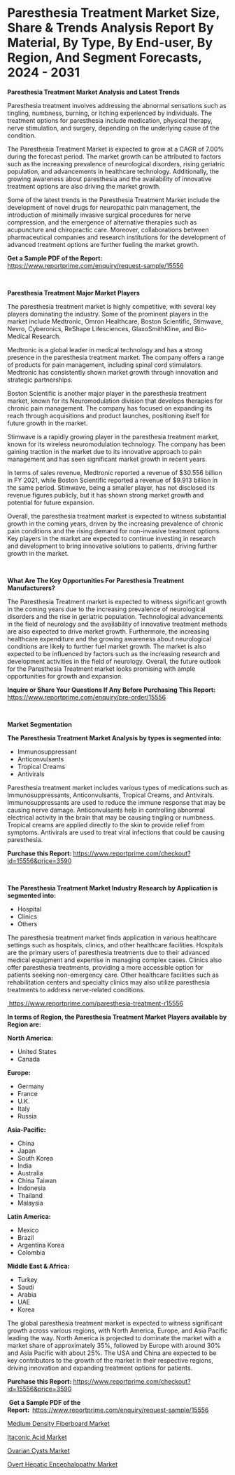 <p><h1>Paresthesia Treatment Market Size, Share & Trends Analysis Report By Material, By Type, By End-user, By Region, And Segment Forecasts, 2024 - 2031</h1></p><p><strong>Paresthesia Treatment Market Analysis and Latest Trends</strong></p>
<p><p>Paresthesia treatment involves addressing the abnormal sensations such as tingling, numbness, burning, or itching experienced by individuals. The treatment options for paresthesia include medication, physical therapy, nerve stimulation, and surgery, depending on the underlying cause of the condition.</p><p>The Paresthesia Treatment Market is expected to grow at a CAGR of 7.00% during the forecast period. The market growth can be attributed to factors such as the increasing prevalence of neurological disorders, rising geriatric population, and advancements in healthcare technology. Additionally, the growing awareness about paresthesia and the availability of innovative treatment options are also driving the market growth.</p><p>Some of the latest trends in the Paresthesia Treatment Market include the development of novel drugs for neuropathic pain management, the introduction of minimally invasive surgical procedures for nerve compression, and the emergence of alternative therapies such as acupuncture and chiropractic care. Moreover, collaborations between pharmaceutical companies and research institutions for the development of advanced treatment options are further fueling the market growth.</p></p>
<p><strong>Get a Sample PDF of the Report:&nbsp;</strong> <a href="https://www.reportprime.com/enquiry/request-sample/15556">https://www.reportprime.com/enquiry/request-sample/15556</a></p>
<p>&nbsp;</p>
<p><strong>Paresthesia Treatment Major Market Players</strong></p>
<p><p>The paresthesia treatment market is highly competitive, with several key players dominating the industry. Some of the prominent players in the market include Medtronic, Omron Healthcare, Boston Scientific, Stimwave, Nevro, Cyberonics, ReShape Lifesciences, GlaxoSmithKline, and Bio-Medical Research.</p><p>Medtronic is a global leader in medical technology and has a strong presence in the paresthesia treatment market. The company offers a range of products for pain management, including spinal cord stimulators. Medtronic has consistently shown market growth through innovation and strategic partnerships.</p><p>Boston Scientific is another major player in the paresthesia treatment market, known for its Neuromodulation division that develops therapies for chronic pain management. The company has focused on expanding its reach through acquisitions and product launches, positioning itself for future growth in the market.</p><p>Stimwave is a rapidly growing player in the paresthesia treatment market, known for its wireless neuromodulation technology. The company has been gaining traction in the market due to its innovative approach to pain management and has seen significant market growth in recent years.</p><p>In terms of sales revenue, Medtronic reported a revenue of $30.556 billion in FY 2021, while Boston Scientific reported a revenue of $9.913 billion in the same period. Stimwave, being a smaller player, has not disclosed its revenue figures publicly, but it has shown strong market growth and potential for future expansion.</p><p>Overall, the paresthesia treatment market is expected to witness substantial growth in the coming years, driven by the increasing prevalence of chronic pain conditions and the rising demand for non-invasive treatment options. Key players in the market are expected to continue investing in research and development to bring innovative solutions to patients, driving further growth in the market.</p></p>
<p>&nbsp;</p>
<p><strong>What Are The Key Opportunities For Paresthesia Treatment Manufacturers?</strong></p>
<p><p>The Paresthesia Treatment market is expected to witness significant growth in the coming years due to the increasing prevalence of neurological disorders and the rise in geriatric population. Technological advancements in the field of neurology and the availability of innovative treatment methods are also expected to drive market growth. Furthermore, the increasing healthcare expenditure and the growing awareness about neurological conditions are likely to further fuel market growth. The market is also expected to be influenced by factors such as the increasing research and development activities in the field of neurology. Overall, the future outlook for the Paresthesia Treatment market looks promising with ample opportunities for growth and expansion.</p></p>
<p><strong>Inquire or Share Your Questions If Any Before Purchasing This Report:</strong> <a href="https://www.reportprime.com/enquiry/pre-order/15556">https://www.reportprime.com/enquiry/pre-order/15556</a></p>
<p>&nbsp;</p>
<p><strong>Market Segmentation</strong></p>
<p><strong>The Paresthesia Treatment Market Analysis by types is segmented into:</strong></p>
<p><ul><li>Immunosuppressant</li><li>Anticonvulsants</li><li>Tropical Creams</li><li>Antivirals</li></ul></p>
<p><p>Paresthesia treatment market includes various types of medications such as Immunosuppressants, Anticonvulsants, Tropical Creams, and Antivirals. Immunosuppressants are used to reduce the immune response that may be causing nerve damage. Anticonvulsants help in controlling abnormal electrical activity in the brain that may be causing tingling or numbness. Tropical creams are applied directly to the skin to provide relief from symptoms. Antivirals are used to treat viral infections that could be causing paresthesia.</p></p>
<p><strong>Purchase this Report:&nbsp;</strong><a href="https://www.reportprime.com/checkout?id=15556&price=3590">https://www.reportprime.com/checkout?id=15556&price=3590</a></p>
<p>&nbsp;</p>
<p><strong>The Paresthesia Treatment Market Industry Research by Application is segmented into:</strong></p>
<p><ul><li>Hospital</li><li>Clinics</li><li>Others</li></ul></p>
<p><p>The paresthesia treatment market finds application in various healthcare settings such as hospitals, clinics, and other healthcare facilities. Hospitals are the primary users of paresthesia treatments due to their advanced medical equipment and expertise in managing complex cases. Clinics also offer paresthesia treatments, providing a more accessible option for patients seeking non-emergency care. Other healthcare facilities such as rehabilitation centers and specialty clinics may also utilize paresthesia treatments to address nerve-related conditions.</p></p>
<p><a href="https://www.reportprime.com/paresthesia-treatment-r15556">&nbsp;https://www.reportprime.com/paresthesia-treatment-r15556</a></p>
<p><strong>In terms of Region, the Paresthesia Treatment Market Players available by Region are:</strong></p>
<p>
    <p> <strong> North America: </strong>
        <ul>
            <li>United States</li>
            <li>Canada</li>
        </ul>
        </p> 
    <p> <strong> Europe: </strong>
        <ul>
            <li>Germany</li>
            <li>France</li>
            <li>U.K.</li>
            <li>Italy</li>
            <li>Russia</li>
        </ul>
        </p> 
    <p> <strong> Asia-Pacific: </strong>
        <ul>
            <li>China</li>
            <li>Japan</li>
            <li>South Korea</li>
            <li>India</li>
            <li>Australia</li>
            <li>China Taiwan</li>
            <li>Indonesia</li>
            <li>Thailand</li>
            <li>Malaysia</li>
        </ul>
        </p> 
    <p> <strong> Latin America: </strong>
        <ul>
            <li>Mexico</li>
            <li>Brazil</li>
            <li>Argentina Korea</li>
            <li>Colombia</li>
        </ul>
        </p> 
    <p> <strong> Middle East & Africa: </strong>
        <ul>
            <li>Turkey</li>
            <li>Saudi</li>
            <li>Arabia</li>
            <li>UAE</li>
            <li>Korea</li>
        </ul>
    </p>
    </p>
<p><p>The global paresthesia treatment market is expected to witness significant growth across various regions, with North America, Europe, and Asia Pacific leading the way. North America is projected to dominate the market with a market share of approximately 35%, followed by Europe with around 30% and Asia Pacific with about 25%. The USA and China are expected to be key contributors to the growth of the market in their respective regions, driving innovation and expanding treatment options for patients.</p></p>
<p><strong>Purchase this Report: </strong><a href="https://www.reportprime.com/checkout?id=15556&price=3590">https://www.reportprime.com/checkout?id=15556&price=3590</a></p>
<p>&nbsp;<strong>Get a Sample PDF of the Report:&nbsp;&nbsp;</strong><a href="https://www.reportprime.com/enquiry/request-sample/15556">https://www.reportprime.com/enquiry/request-sample/15556</a></p>
<p><strong></strong></p>
<p><p><a href="https://issuu.com/reportprime-2/docs/medium-density-fiberboard-market-size-2030.pptx">Medium Density Fiberboard Market</a></p><p><a href="https://issuu.com/reportprime-2/docs/itaconic-acid-market-size-2030.pptx">Itaconic Acid Market</a></p><p><a href="https://github.com/nathandecarvalho/Market-Research-Report-List-2/blob/main/ovarian-cysts-market.md">Ovarian Cysts Market</a></p><p><a href="https://github.com/kosella/Market-Research-Report-List-2/blob/main/overt-hepatic-encephalopathy-market.md">Overt Hepatic Encephalopathy Market</a></p></p>